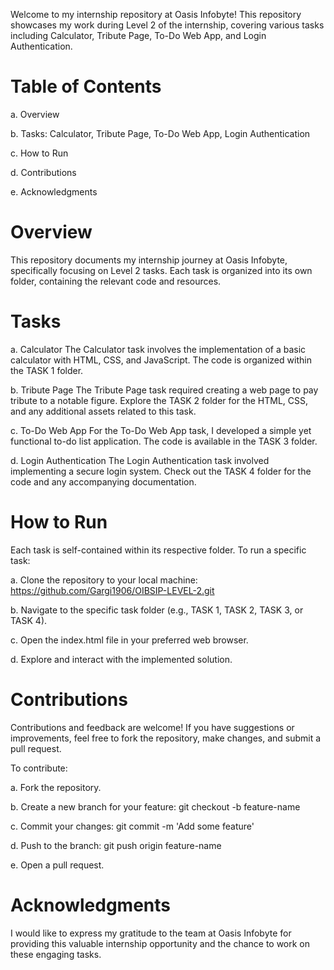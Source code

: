 Welcome to my internship repository at Oasis Infobyte! This repository showcases my work during Level 2 of the internship, covering various tasks including Calculator, Tribute Page, To-Do Web App, and Login Authentication.

# Table of Contents
 a. Overview
 
 b. Tasks: Calculator, Tribute Page, To-Do Web App, Login Authentication

 c. How to Run

 d. Contributions

 e. Acknowledgments

# Overview
This repository documents my internship journey at Oasis Infobyte, specifically focusing on Level 2 tasks. Each task is organized into its own folder, containing the relevant code and resources.

# Tasks
a. Calculator
The Calculator task involves the implementation of a basic calculator with HTML, CSS, and JavaScript. The code is organized within the TASK 1 folder.

 b. Tribute Page
The Tribute Page task required creating a web page to pay tribute to a notable figure. Explore the TASK 2 folder for the HTML, CSS, and any additional assets related to this task.

 c. To-Do Web App
For the To-Do Web App task, I developed a simple yet functional to-do list application. The code is available in the TASK 3 folder.

 d. Login Authentication
The Login Authentication task involved implementing a secure login system. Check out the TASK 4 folder for the code and any accompanying documentation.

# How to Run
Each task is self-contained within its respective folder. 
To run a specific task:

a. Clone the repository to your local machine: https://github.com/Gargi1906/OIBSIP-LEVEL-2.git

b. Navigate to the specific task folder (e.g., TASK 1, TASK 2, TASK 3, or TASK 4).

c. Open the index.html file in your preferred web browser.

d. Explore and interact with the implemented solution.

# Contributions
Contributions and feedback are welcome! If you have suggestions or improvements, feel free to fork the repository, make changes, and submit a pull request.

To contribute:

a. Fork the repository.

b. Create a new branch for your feature: git checkout -b feature-name

c. Commit your changes: git commit -m 'Add some feature'

d. Push to the branch: git push origin feature-name

e. Open a pull request.

# Acknowledgments
I would like to express my gratitude to the team at Oasis Infobyte for providing this valuable internship opportunity and the chance to work on these engaging tasks.
